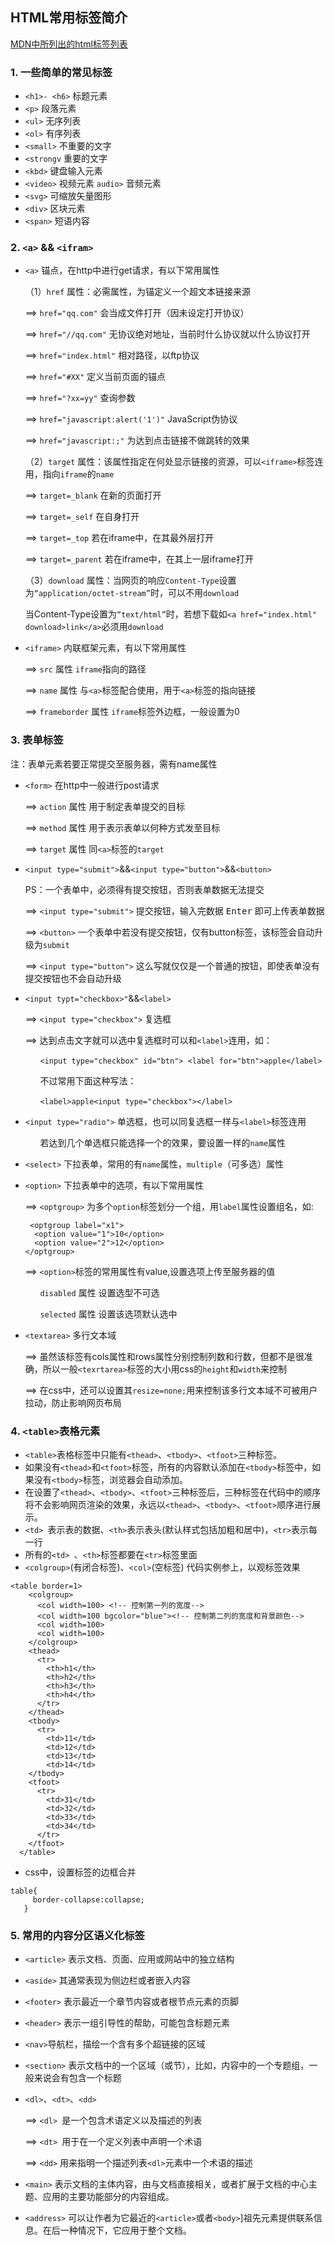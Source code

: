 ## HTML常用标签简介
[MDN中所列出的html标签列表](https://developer.mozilla.org/zh-CN/docs/Web/HTML/Element)
### 1. 一些简单的常见标签
- `<h1>- <h6>` 标题元素
- `<p>` 段落元素
- `<ul>` 无序列表
- `<ol>` 有序列表
- `<small>` 不重要的文字
- `<strongv` 重要的文字
- `<kbd>` 键盘输入元素
- `<video>` 视频元素 `audio>` 音频元素
- `<svg>` 可缩放矢量图形
- `<div>` 区块元素
- `<span>` 短语内容
### 2. `<a>` && `<ifram>` 
- `<a>` 锚点，在http中进行get请求，有以下常用属性

    （1）`href` 属性：必需属性，为锚定义一个超文本链接来源  

    ==> `href="qq.com"` 会当成文件打开（因未设定打开协议）

    ==> `href="//qq.com"` 无协议绝对地址，当前时什么协议就以什么协议打开

    ==> `href="index.html"` 相对路径，以ftp协议

    ==> `href="#XX"` 定义当前页面的锚点

    ==> `href="?xx=yy"` 查询参数

    ==> `href="javascript:alert('1')"` JavaScript伪协议

    ==> `href="javascript:;"` 为达到点击链接不做跳转的效果

    （2）`target` 属性：该属性指定在何处显示链接的资源，可以`<iframe>`标签连用，指向`iframe`的`name`

    ==> `target=_blank` 在新的页面打开

    ==> `target=_self` 在自身打开

    ==> `target=_top` 若在iframe中，在其最外层打开

    ==> `target=_parent` 若在iframe中，在其上一层iframe打开

    （3）`download` 属性：当网页的响应`Content-Type`设置为`“application/octet-stream”`时，可以不用`download`

    当Content-Type设置为`“text/html”`时，若想下载如`<a href="index.html" download>link</a>`必须用`download`
- `<iframe>` 内联框架元素，有以下常用属性

    ==> `src` 属性 `iframe`指向的路径

    ==> `name` 属性 与`<a>`标签配合使用，用于`<a>`标签的指向链接

    ==> `frameborder` 属性 `iframe`标签外边框，一般设置为0
### 3. 表单标签
注：表单元素若要正常提交至服务器，需有name属性
- `<form>` 在http中一般进行post请求

    ==> `action` 属性 用于制定表单提交的目标

    ==>  `method` 属性 用于表示表单以何种方式发至目标

    ==> `target` 属性 同`<a>`标签的`target`
- `<input type="submit">`&&`<input type="button">`&&`<button>`

    PS：一个表单中，必须得有提交按钮，否则表单数据无法提交

    ==> `<input type="submit">` 提交按钮，输入完数据 <kbd>Enter</kbd> 即可上传表单数据

    ==> `<button>` 一个表单中若没有提交按钮，仅有button标签，该标签会自动升级为`submit`

    ==> `<input type="button">` 这么写就仅仅是一个普通的按钮，即使表单没有提交按钮也不会自动升级 
- `<input typt="checkbox>"`&&`<label>`

    ==> `<input type="checkbox">` 复选框

    ==> 达到点击文字就可以选中复选框时可以和`<label>`连用，如：

    &nbsp;&nbsp;&nbsp;&nbsp;&nbsp;&nbsp;`<input type="checkbox" id="btn"> <label for="btn">apple</label>`

    &nbsp;&nbsp;&nbsp;&nbsp;&nbsp;&nbsp;不过常用下面这种写法：

    &nbsp;&nbsp;&nbsp;&nbsp;&nbsp;&nbsp;`<label>apple<input type="checkbox"></label>`
- `<input type="radio">` 单选框，也可以同复选框一样与`<label>`标签连用

    &nbsp;&nbsp;&nbsp;&nbsp;&nbsp;&nbsp;若达到几个单选框只能选择一个的效果，要设置一样的`name`属性
- `<select>` 下拉表单，常用的有`name`属性，`multiple`（可多选）属性
- `<option>` 下拉表单中的选项，有以下常用属性

    ==> `<optgroup>` 为多个`option`标签划分一个组，用`label`属性设置组名，如:

    ```
     <optgroup label="x1">
      <option value="1">10</option>
      <option value="2">12</option>
    </optgroup>
  ```

  ==> `<option>`标签的常用属性有value,设置选项上传至服务器的值

  &nbsp;&nbsp;&nbsp;&nbsp;&nbsp;&nbsp;`disabled` 属性 设置选型不可选

  &nbsp;&nbsp;&nbsp;&nbsp;&nbsp;&nbsp;`selected` 属性 设置该选项默认选中
- `<textarea>` 多行文本域

    ==> 虽然该标签有cols属性和rows属性分别控制列数和行数，但都不是很准确，所以一般`<texrtarea>`标签的大小用css的`height`和`width`来控制

    ==> 在css中，还可以设置其`resize=none;`用来控制该多行文本域不可被用户拉动，防止影响网页布局
### 4. `<table>`表格元素
- `<table>`表格标签中只能有`<thead>`、`<tbody>`、`<tfoot>`三种标签。
- 如果没有`<thead>`和`<tfoot>`标签，所有的内容默认添加在`<tbody>`标签中，如果没有`<tbody>`标签，浏览器会自动添加。
- 在设置了`<thead>`、`<tbody>`、`<tfoot>`三种标签后，三种标签在代码中的顺序将不会影响网页渲染的效果，永远以`<thead>`、`<tbody>`、`<tfoot>`顺序进行展示。
- `<td> `表示表的数据、`<th>`表示表头(默认样式包括加粗和居中)，`<tr>`表示每一行
- 所有的`<td> `、`<th>`标签都要在`<tr>`标签里面
- `<colgroup>`(有闭合标签)、`<col>`(空标签)
代码实例参上，以观标签效果
```
<table border=1>
    <colgroup>
      <col width=100> <!-- 控制第一列的宽度-->
      <col width=100 bgcolor="blue"><!-- 控制第二列的宽度和背景颜色-->
      <col width=100>
      <col width=100>
    </colgroup>
    <thead>
      <tr>
        <th>h1</th>
        <th>h2</th>
        <th>h3</th>
        <th>h4</th>
      </tr>
    </thead>
    <tbody>
      <tr>
        <td>11</td>
        <td>12</td>
        <td>13</td>
        <td>14</td>
    </tbody>
    <tfoot>
      <tr>
        <td>31</td>
        <td>32</td>
        <td>33</td>
        <td>34</td>
      </tr>
    </tfoot>
  </table>
```

- css中，设置标签的边框合并
 ```
table{
      border-collapse:collapse;
    }
```
### 5. 常用的内容分区语义化标签
- `<article>` 表示文档、页面、应用或网站中的独立结构
- `<aside>` 其通常表现为侧边栏或者嵌入内容
- `<footer>` 表示最近一个章节内容或者根节点元素的页脚
- `<header>` 表示一组引导性的帮助，可能包含标题元素
- `<nav>`导航栏，描绘一个含有多个超链接的区域
- `<section>` 表示文档中的一个区域（或节），比如，内容中的一个专题组，一般来说会有包含一个标题
- `<dl>`、`<dt>`、`<dd>`

    ==> `<dl> `是一个包含术语定义以及描述的列表

    ==> `<dt> `用于在一个定义列表中声明一个术语

    ==> `<dd>` 用来指明一个描述列表`<dl>`元素中一个术语的描述
- `<main>` 表示文档的主体内容，由与文档直接相关，或者扩展于文档的中心主题、应用的主要功能部分的内容组成。
- `<address>` 可以让作者为它最近的`<article>`或者`<body>`]祖先元素提供联系信息。在后一种情况下，它应用于整个文档。

